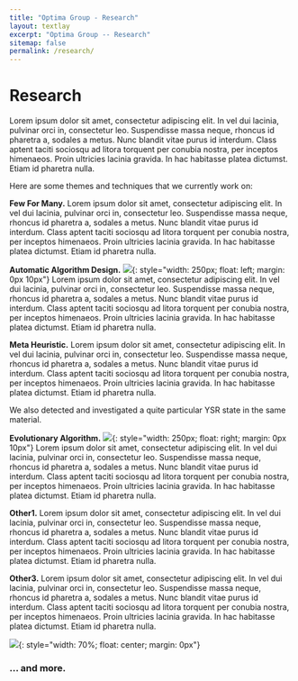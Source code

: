 ```yaml
---
title: "Optima Group - Research"
layout: textlay
excerpt: "Optima Group -- Research"
sitemap: false
permalink: /research/
---
```


# Research

Lorem ipsum dolor sit amet, consectetur adipiscing elit. In vel dui lacinia, pulvinar orci in, consectetur leo. Suspendisse massa neque, rhoncus id pharetra a, sodales a metus. Nunc blandit vitae purus id interdum. Class aptent taciti sociosqu ad litora torquent per conubia nostra, per inceptos himenaeos. Proin ultricies lacinia gravida. In hac habitasse platea dictumst. Etiam id pharetra nulla. 

Here are some themes and techniques that we currently work on:

**Few For Many.** 
Lorem ipsum dolor sit amet, consectetur adipiscing elit. In vel dui lacinia, pulvinar orci in, consectetur leo. Suspendisse massa neque, rhoncus id pharetra a, sodales a metus. Nunc blandit vitae purus id interdum. Class aptent taciti sociosqu ad litora torquent per conubia nostra, per inceptos himenaeos. Proin ultricies lacinia gravida. In hac habitasse platea dictumst. Etiam id pharetra nulla. 


**Automatic Algorithm Design.**
![](https://dummyimage.com/250x160/000/fff){: style="width: 250px; float: left; margin: 0px  10px"}
Lorem ipsum dolor sit amet, consectetur adipiscing elit. In vel dui lacinia, pulvinar orci in, consectetur leo. Suspendisse massa neque, rhoncus id pharetra a, sodales a metus. Nunc blandit vitae purus id interdum. Class aptent taciti sociosqu ad litora torquent per conubia nostra, per inceptos himenaeos. Proin ultricies lacinia gravida. In hac habitasse platea dictumst. Etiam id pharetra nulla. 

**Meta Heuristic.** 
Lorem ipsum dolor sit amet, consectetur adipiscing elit. In vel dui lacinia, pulvinar orci in, consectetur leo. Suspendisse massa neque, rhoncus id pharetra a, sodales a metus. Nunc blandit vitae purus id interdum. Class aptent taciti sociosqu ad litora torquent per conubia nostra, per inceptos himenaeos. Proin ultricies lacinia gravida. In hac habitasse platea dictumst. Etiam id pharetra nulla. 

We also detected and investigated a quite particular YSR state in the same material.

**Evolutionary Algorithm.**
![](https://dummyimage.com/250x160/000/fff){: style="width: 250px; float: right; margin: 0px 10px"}
Lorem ipsum dolor sit amet, consectetur adipiscing elit. In vel dui lacinia, pulvinar orci in, consectetur leo. Suspendisse massa neque, rhoncus id pharetra a, sodales a metus. Nunc blandit vitae purus id interdum. Class aptent taciti sociosqu ad litora torquent per conubia nostra, per inceptos himenaeos. Proin ultricies lacinia gravida. In hac habitasse platea dictumst. Etiam id pharetra nulla. 


**Other1.** Lorem ipsum dolor sit amet, consectetur adipiscing elit. In vel dui lacinia, pulvinar orci in, consectetur leo. Suspendisse massa neque, rhoncus id pharetra a, sodales a metus. Nunc blandit vitae purus id interdum. Class aptent taciti sociosqu ad litora torquent per conubia nostra, per inceptos himenaeos. Proin ultricies lacinia gravida. In hac habitasse platea dictumst. Etiam id pharetra nulla. 

**Other3.**
Lorem ipsum dolor sit amet, consectetur adipiscing elit. In vel dui lacinia, pulvinar orci in, consectetur leo. Suspendisse massa neque, rhoncus id pharetra a, sodales a metus. Nunc blandit vitae purus id interdum. Class aptent taciti sociosqu ad litora torquent per conubia nostra, per inceptos himenaeos. Proin ultricies lacinia gravida. In hac habitasse platea dictumst. Etiam id pharetra nulla. 

![](https://dummyimage.com/600x400/000/fff){: style="width: 70%; float: center; margin: 0px"}

### ... and more.
